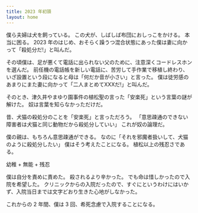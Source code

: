 ```yaml
---
title: 2023 年初頭
layout: home
---
```

僕ら夫婦は犬を飼っている。
この犬が、しばしば布団におしっこをかける。
本当に困る。
2023 年のはじめ、おそらく躁うつ混合状態にあった僕は妻に向かって「殺処分だ!」と叫んだ。

その頃僕は、足が悪くて電話に出られない父のために、注意深くコードレスホンを選んだ。
前任機の電話帳を新しい電話に、苦労して手作業で移植し終わり、いざ設置という段になると母は「何だか音が小さい」と言った。
僕は徒労感のあまりにまた妻に向かって「二人まとめてXXXだ!」と叫んだ。

そのとき、津久井やまゆり園事件の植松聖の言った「安楽死」という言葉の謎が解けた。
奴は言葉を知らなかっただけだ。

昔、犬猫の殺処分のことを「安楽死」と言っただろう。
「意思疎通のできない障害者は犬猫と同じ動物だから殺処分していい」
これが奴の論理だ。

僕の親は、もちろん意思疎通ができる。
なのに「それを邪魔者扱いして、犬猫のように殺処分したい」
僕はそう考えたことになる。
植松以上の残忍さである。

幼稚 + 無能 + 残忍

僕は自分を責めに責めた。
殺されるより辛かった。
でも命は惜しかったので入院を希望した。
クリニックからの入院だったので、すぐにというわけにはいかず、入院当日までは文字どおり生きた心地がしなかった。

これからの 2 年間、僕は 3 回、希死念慮で入院することになる。

